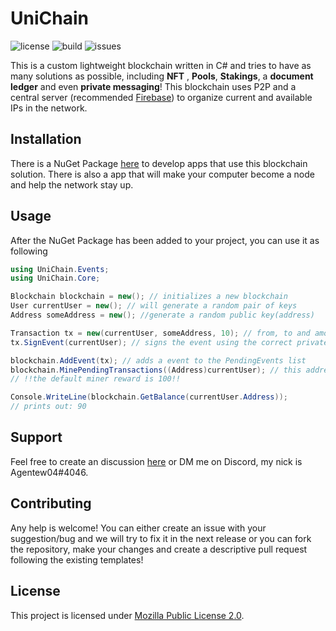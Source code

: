 # UniChain
![license](https://img.shields.io/github/license/Agentew04/UniChain)
![build](https://img.shields.io/github/workflow/status/Agentew04/UniChain/.NET)
![issues](https://img.shields.io/github/issues/Agentew04/UniChain)

This is a custom lightweight blockchain written in C# and tries to have
as many solutions as possible, including **NFT** , **Pools**, **Stakings**,
a **document ledger** and even **private messaging**! This blockchain
uses P2P and a central server (recommended [Firebase](https://firebase.google.com/docs/database))
to organize current and available IPs in the network.


## Installation

There is a NuGet Package [here]() to develop apps that use this
blockchain solution. There is also a app that will make your computer
become a node and help the network stay up.


## Usage

After the NuGet Package has been added to your project, you can
use it as following

```c#
using UniChain.Events;
using UniChain.Core;

Blockchain blockchain = new(); // initializes a new blockchain
User currentUser = new(); // will generate a random pair of keys
Address someAddress = new(); //generate a random public key(address)

Transaction tx = new(currentUser, someAddress, 10); // from, to and amount
tx.SignEvent(currentUser); // signs the event using the correct private key

blockchain.AddEvent(tx); // adds a event to the PendingEvents list
blockchain.MinePendingTransactions((Address)currentUser); // this address will receive the miner bonus
// !!the default miner reward is 100!!

Console.WriteLine(blockchain.GetBalance(currentUser.Address));
// prints out: 90
```

## Support

Feel free to create an discussion [here](https://github.com/Agentew04/UniChain/discussions) or
DM me on Discord, my nick is Agentew04#4046.

## Contributing

Any help is welcome! You can either create an issue with your 
suggestion/bug and we will try to fix it in the next release 
or you can fork the repository, make your changes and create a 
descriptive pull request following the existing templates!

## License

This project is licensed under [Mozilla Public License 2.0](https://github.com/Agentew04/UniChain/blob/6c714c0e5e2ac241e2bffd99cd9453e0b99b275b/LICENSE).
